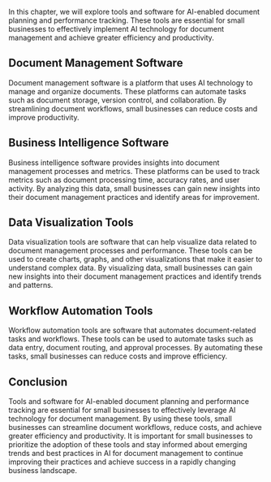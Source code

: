 
In this chapter, we will explore tools and software for AI-enabled document planning and performance tracking. These tools are essential for small businesses to effectively implement AI technology for document management and achieve greater efficiency and productivity.

Document Management Software
----------------------------

Document management software is a platform that uses AI technology to manage and organize documents. These platforms can automate tasks such as document storage, version control, and collaboration. By streamlining document workflows, small businesses can reduce costs and improve productivity.

Business Intelligence Software
------------------------------

Business intelligence software provides insights into document management processes and metrics. These platforms can be used to track metrics such as document processing time, accuracy rates, and user activity. By analyzing this data, small businesses can gain new insights into their document management practices and identify areas for improvement.

Data Visualization Tools
------------------------

Data visualization tools are software that can help visualize data related to document management processes and performance. These tools can be used to create charts, graphs, and other visualizations that make it easier to understand complex data. By visualizing data, small businesses can gain new insights into their document management practices and identify trends and patterns.

Workflow Automation Tools
-------------------------

Workflow automation tools are software that automates document-related tasks and workflows. These tools can be used to automate tasks such as data entry, document routing, and approval processes. By automating these tasks, small businesses can reduce costs and improve efficiency.

Conclusion
----------

Tools and software for AI-enabled document planning and performance tracking are essential for small businesses to effectively leverage AI technology for document management. By using these tools, small businesses can streamline document workflows, reduce costs, and achieve greater efficiency and productivity. It is important for small businesses to prioritize the adoption of these tools and stay informed about emerging trends and best practices in AI for document management to continue improving their practices and achieve success in a rapidly changing business landscape.
